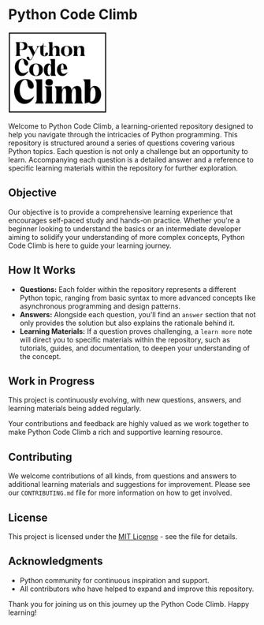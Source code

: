 # Python Code Climb

<img src="Figures/logo.png" alt="Python Code Climb Logo" width="200"/>


Welcome to Python Code Climb, a learning-oriented repository designed to help you navigate through the intricacies of Python programming. This repository is structured around a series of questions covering various Python topics. Each question is not only a challenge but an opportunity to learn. Accompanying each question is a detailed answer and a reference to specific learning materials within the repository for further exploration.

## Objective

Our objective is to provide a comprehensive learning experience that encourages self-paced study and hands-on practice. Whether you're a beginner looking to understand the basics or an intermediate developer aiming to solidify your understanding of more complex concepts, Python Code Climb is here to guide your learning journey.

## How It Works

- **Questions:** Each folder within the repository represents a different Python topic, ranging from basic syntax to more advanced concepts like asynchronous programming and design patterns.
- **Answers:** Alongside each question, you'll find an `answer` section that not only provides the solution but also explains the rationale behind it.
- **Learning Materials:** If a question proves challenging, a `learn more` note will direct you to specific materials within the repository, such as tutorials, guides, and documentation, to deepen your understanding of the concept.

## Work in Progress

This project is continuously evolving, with new questions, answers, and learning materials being added regularly. 

Your contributions and feedback are highly valued as we work together to make Python Code Climb a rich and supportive learning resource.

## Contributing

We welcome contributions of all kinds, from questions and answers to additional learning materials and suggestions for improvement. Please see our `CONTRIBUTING.md` file for more information on how to get involved.

## License

This project is licensed under the [MIT License](LICENSE.md) - see the file for details.

## Acknowledgments

- Python community for continuous inspiration and support.
- All contributors who have helped to expand and improve this repository.

Thank you for joining us on this journey up the Python Code Climb. Happy learning!
